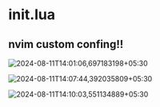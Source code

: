 # init.lua

## nvim custom confing!!
![2024-08-11T14:01:06,697183198+05:30](https://github.com/user-attachments/assets/f80ccce1-9aaf-4698-b77c-049e0a043495)

![2024-08-11T14:07:44,392035809+05:30](https://github.com/user-attachments/assets/14da01c4-60f8-4869-965e-2a27b265431c)

![2024-08-11T14:10:03,551134889+05:30](https://github.com/user-attachments/assets/b90c382e-f772-4dd5-8f9e-f39b4e5c6a98)

